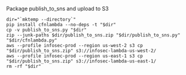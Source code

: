 Package publish_to_sns and upload to S3

    dir="`mktemp --directory`"
    pip install cfnlambda --no-deps -t "$dir"
    cp -v publish_to_sns.py "$dir"
    zip --junk-paths $dir/publish_to_sns.zip "$dir/publish_to_sns.py" "$dir/cfnlambda.py"
    aws --profile infosec-prod --region us-west-2 s3 cp "$dir/publish_to_sns.zip" s3://infosec-lambda-us-west-2/
    aws --profile infosec-prod --region us-east-1 s3 cp "$dir/publish_to_sns.zip" s3://infosec-lambda-us-east-1/
    rm -rf "$dir"
    
